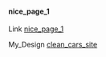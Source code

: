 #### nice_page_1
Link [nice_page_1](https://nicepage.com/website-templates/preview/flex-2-18333?device=desktop)

My_Design [clean_cars_site](https://varunuk09.github.io/HTML_PROJECTS/nice_page_1/)